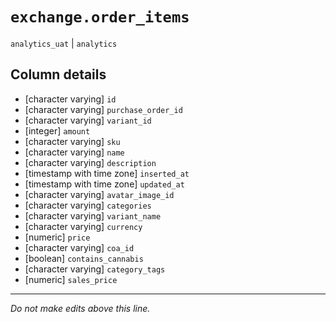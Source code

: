# `exchange.order_items`
`analytics_uat` | `analytics`

## Column details
* [character varying] `id`
* [character varying] `purchase_order_id`
* [character varying] `variant_id`
* [integer]   `amount`
* [character varying] `sku`
* [character varying] `name`
* [character varying] `description`
* [timestamp with time zone] `inserted_at`
* [timestamp with time zone] `updated_at`
* [character varying] `avatar_image_id`
* [character varying] `categories`
* [character varying] `variant_name`
* [character varying] `currency`
* [numeric]   `price`
* [character varying] `coa_id`
* [boolean]   `contains_cannabis`
* [character varying] `category_tags`
* [numeric]   `sales_price`

-------------------------------------------------------------------------------
*Do not make edits above this line.*
